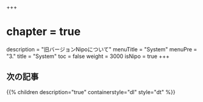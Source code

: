 +++
# chapter = true
description = "旧バージョンNipoについて"
menuTitle = "System"
menuPre = "3."
title = "System"
toc = false
weight = 3000
isNipo = true
+++


## 次の記事

{{% children description="true" containerstyle="dl" style="dt" %}}
